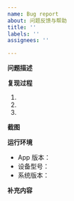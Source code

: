 ```yaml
---
name: Bug report
about: 问题反馈与帮助
title: ''
labels: ''
assignees: ''

---
```


**问题描述**
<!-- 必填 -->

**复现过程**
<!-- 必填 -->
1. 
2. 
3. 

**截图**
<!-- 选填 -->

**运行环境**
<!-- 必填 -->
 - App 版本：
 - 设备型号：
 - 系统版本：

**补充内容**
<!-- 选填 -->
